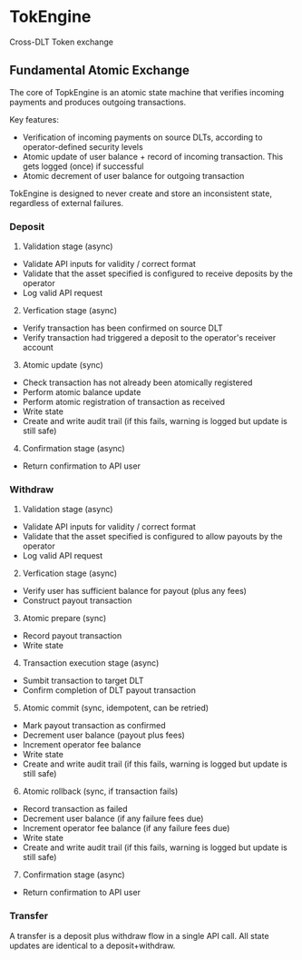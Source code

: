 # TokEngine

Cross-DLT Token exchange 

## Fundamental Atomic Exchange

The core of TopkEngine is an atomic state machine that verifies incoming payments and produces outgoing transactions.

Key features:
- Verification of incoming payments on source DLTs, according to operator-defined security levels
- Atomic update of user balance + record of incoming transaction. This gets logged (once) if successful
- Atomic decrement of user balance for outgoing transaction

TokEngine is designed to never create and store an inconsistent state, regardless of external failures.


### Deposit

1. Validation stage (async)
- Validate API inputs for validity / correct format
- Validate that the asset specified is configured to receive deposits by the operator
- Log valid API request

2. Verfication stage (async)
- Verify transaction has been confirmed on source DLT
- Verify transaction had triggered a deposit to the operator's receiver account

3. Atomic update (sync)
- Check transaction has not already been atomically registered
- Perform atomic balance update
- Perform atomic registration of transaction as received
- Write state
- Create and write audit trail (if this fails, warning is logged but update is still safe)

4. Confirmation stage (async)
- Return confirmation to API user

### Withdraw

1. Validation stage (async)
- Validate API inputs for validity / correct format
- Validate that the asset specified is configured to allow payouts by the operator
- Log valid API request

2. Verfication stage (async)
- Verify user has sufficient balance for payout (plus any fees)
- Construct payout transaction

3. Atomic prepare (sync)
- Record payout transaction
- Write state

4. Transaction execution stage (async)
- Sumbit transaction to target DLT
- Confirm completion of DLT payout transaction

5. Atomic commit (sync, idempotent, can be retried)
- Mark payout transaction as confirmed
- Decrement user balance (payout plus fees)
- Increment operator fee balance
- Write state
- Create and write audit trail (if this fails, warning is logged but update is still safe)

6. Atomic rollback (sync, if transaction fails)
- Record transaction as failed
- Decrement user balance (if any failure fees due)
- Increment operator fee balance (if any failure fees due)
- Write state
- Create and write audit trail (if this fails, warning is logged but update is still safe)

7. Confirmation stage (async)
- Return confirmation to API user

### Transfer

A transfer is a deposit plus withdraw flow in a single API call. All state updates are identical to a deposit+withdraw.



